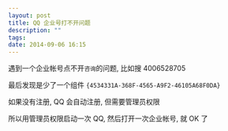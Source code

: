 ```yaml
---
layout: post
title: QQ 企业号打不开问题
description: ""
tags:
date: 2014-09-06 16:15
---
```


遇到一个企业帐号点不开```咨询```的问题, 比如搜 4006528705

最后发现是少了一个组件 ```{4534331A-368F-4565-A9F2-46105A68F0DA}```

如果没有注册, QQ 会自动注册, 但需要管理员权限

所以用管理员权限启动一次 QQ, 然后打开一次企业帐号, 就 OK 了
